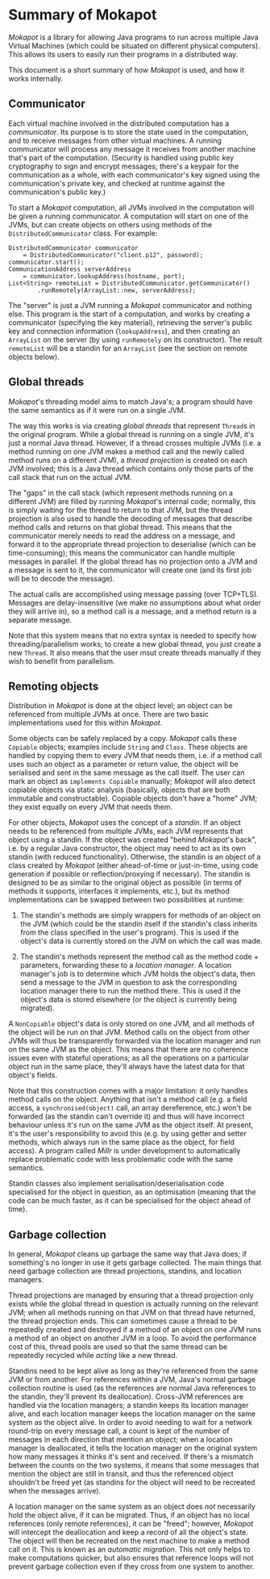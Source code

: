 Summary of Mokapot
==================

*Mokapot* is a library for allowing Java programs to run across
multiple Java Virtual Machines (which could be situated on different
physical computers).  This allows its users to easily run their
programs in a distributed way.

This document is a short summary of how *Mokapot* is used, and how it
works internally.

Communicator
------------

Each virtual machine involved in the distributed computation has a
*communicator*.  Its purpose is to store the state used in the
computation, and to receive messages from other virtual machines.  A
running communicator will process any message it receives from another
machine that's part of the computation.  (Security is handled using
public key cryptography to sign and encrypt messages; there's a
keypair for the communication as a whole, with each communicator's key
signed using the communication's private key, and checked at runtime
against the communication's public key.)

To start a *Mokapot* computation, all JVMs involved in the computation
will be given a running communicator.  A computation will start on one
of the JVMs, but can create objects on others using methods of the
`DistributedCommunicator` class.  For example:

    DistributedCommunicator communicator
        = DistributedCommunicator("client.p12", password);
    communicator.start();
    CommunicationAddress serverAddress
        = communicator.lookupAddress(hostname, port);
    List<String> remoteList = DistributedCommunicator.getCommunicator()
            .runRemotely(ArrayList::new, serverAddress);

The "server" is just a JVM running a *Mokapot* communicator and
nothing else.  This program is the start of a computation, and works
by creating a communicator (specifying the key material), retrieving
the server's public key and connection information (`lookupAddress`),
and then creating an `ArrayList` on the server (by using `runRemotely`
on its constructor).  The result `remoteList` will be a standin for an
`ArrayList` (see the section on remote objects below).

Global threads
--------------

*Mokapot*'s threading model aims to match Java's; a program should
have the same semantics as if it were run on a single JVM.

The way this works is via creating *global threads* that represent
`Thread`s in the original program.  While a global thread is running
on a single JVM, it's just a normal Java thread.  However, if a thread
crosses multiple JVMs (i.e. a method running on one JVM makes a method
call and the newly called method runs on a different JVM), a *thread
projection* is created on each JVM involved; this is a Java thread
which contains only those parts of the call stack that run on the
actual JVM.

The "gaps" in the call stack (which represent methods running on a
different JVM) are filled by running *Mokapot*'s internal code;
normally, this is simply waiting for the thread to return to that JVM,
but the thread projection is also used to handle the decoding of
messages that describe method calls and returns on that global thread.
This means that the communicator merely needs to read the address on a
message, and forward it to the appropriate thread projection to
deserialise (which can be time-consuming); this means the communicator
can handle multiple messages in parallel.  If the global thread has no
projection onto a JVM and a message is sent to it, the communicator
will create one (and its first job will be to decode the message).

The actual calls are accomplished using message passing (over
TCP+TLS).  Messages are delay-insensitive (we make no assumptions
about what order they will arrive in), so a method call is a message,
and a method return is a separate message.

Note that this system means that no extra syntax is needed to specify
how threading/parallelism works; to create a new global thread, you
just create a new `Thread`.  It also means that the user msut create
threads manually if they wish to benefit from parallelism.

Remoting objects
----------------

Distribution in *Mokapot* is done at the object level; an object can
be referenced from multiple JVMs at once.  There are two basic
implementations used for this within *Mokapot*.

Some objects can be safely replaced by a copy.  *Mokapot* calls these
`Copiable` objects; examples include `String` and `Class`.  These
objects are handled by copying them to every JVM that needs them,
i.e. if a method call uses such an object as a parameter or return
value, the object will be serialised and sent in the same message as
the call itself.  The user can mark an object as `implements Copiable`
manually; *Mokapot* will also detect copiable objects via static
analysis (basically, objects that are both immutable and
constructable).  Copiable objects don't have a "home" JVM; they exist
equally on every JVM that needs them.

For other objects, *Mokapot* uses the concept of a *standin*.  If an
object needs to be referenced from multiple JVMs, each JVM represents
that object using a standin.  If the object was created "behind
*Mokapot*'s back", i.e. by a regular Java constructor, the object may
need to act as its own standin (with reduced functionality).
Otherwise, the standin is an object of a class created by *Mokapot*
(either ahead-of-time or just-in-time, using code generation if
possible or reflection/proxying if necessary).  The standin is
designed to be as similar to the original object as possible (in terms
of methods it supports, interfaces it implements, etc.), but its
method implementations can be swapped between two possibilities at
runtime:

1. The standin's methods are simply wrappers for methods of an object
   on the JVM (which could be the standin itself if the standin's
   class inherits from the class specified in the user's program).
   This is used if the object's data is currently stored on the JVM
   on which the call was made.

2. The standin's methods represent the method call as the method
   code + parameters, forwarding these to a *location manager*.  A
   location manager's job is to determine which JVM holds the object's
   data, then send a message to the JVM in question to ask the
   corresponding location manager there to run the method there.  This
   is used if the object's data is stored elsewhere (or the object is
   currently being migrated).

A `NonCopiable` object's data is only stored on one JVM, and all
methods of the object will be run on that JVM.  Method calls on the
object from other JVMs will thus be transparently forwarded via the
location manager and run on the same JVM as the object.  This means
that there are no coherence issues even with stateful operations; as
all the operations on a particular object run in the same place,
they'll always have the latest data for that object's fields.

Note that this construction comes with a major limitation: it only
handles method calls on the object.  Anything that isn't a method call
(e.g. a field access, a `synchronised(object)` call, an array
dereference, etc.) won't be forwarded (as the standin can't override
it) and thus will have incorrect behaviour unless it's run on the same
JVM as the object itself.  At present, it's the user's responsibility
to avoid this (e.g. by using getter and setter methods, which always
run in the same place as the object, for field access).  A program
called *Millr* is under development to automatically replace
problematic code with less problematic code with the same semantics.

Standin classes also implement serialisation/deserialisation code
specialised for the object in question, as an optimisation (meaning
that the code can be much faster, as it can be specialised for the
object ahead of time).

Garbage collection
------------------

In general, *Mokapot* cleans up garbage the same way that Java does;
if something's no longer in use it gets garbage collected.  The main
things that need garbage collection are thread projections, standins,
and location managers.

Thread projections are managed by ensuring that a thread projection
only exists while the global thread in question is actually running on
the relevant JVM; when all methods running on that JVM on that thread
have returned, the thread projection ends.  This can sometimes cause a
thread to be repeatedly created and destroyed if a method of an object
on one JVM runs a method of an object on another JVM in a loop.  To
avoid the performance cost of this, thread pools are used so that the
same thread can be repeatedly recycled while *acting* like a new
thread.

Standins need to be kept alive as long as they're referenced from the
same JVM or from another.  For references within a JVM, Java's normal
garbage collection routine is used (as the references are normal Java
references to the standin, they'll prevent its deallocation).
Cross-JVM references are handled via the location managers; a standin
keeps its location manager alive, and each location manager keeps the
location manager on the same system as the object alive.  In order to
avoid needing to wait for a network round-trip on every message call,
a count is kept of the number of messages in each direction that
mention an object; when a location manager is deallocated, it tells
the location manager on the original system how many messages it
thinks it's sent and received.  If there's a mismatch between the
counts on the two systems, it means that some messages that mention
the object are still in transit, and thus the referenced object
shouldn't be freed yet (as standins for the object will need to be
recreated when the messages arrive).

A location manager on the same system as an object does *not*
necessarily hold the object alive, if it can be migrated.  Thus, if an
object has no local references (only remote references), it can be
"freed"; however, *Mokapot* will intercept the deallocation and keep a
record of all the object's state.  The object will then be recreated
on the next machine to make a method call on it.  This is known as an
*automatic migration*.  This not only helps to make computations
quicker, but also ensures that reference loops will not prevent
garbage collection even if they cross from one system to another.
